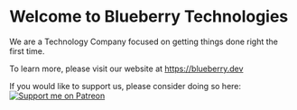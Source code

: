 # Welcome to Blueberry Technologies
We are a Technology Company focused on getting things done right the first time.

To learn more, please visit our website at https://blueberry.dev


If you would like to support us, please consider doing so here:<br>
[![Support me on Patreon](https://img.shields.io/endpoint.svg?url=https%3A%2F%2Fshieldsio-patreon.vercel.app%2Fapi%3Fusername%3Dblueberrytechnologies%26type%3Dpatrons&style=flat)](https://patreon.com/blueberrytechnologies)
